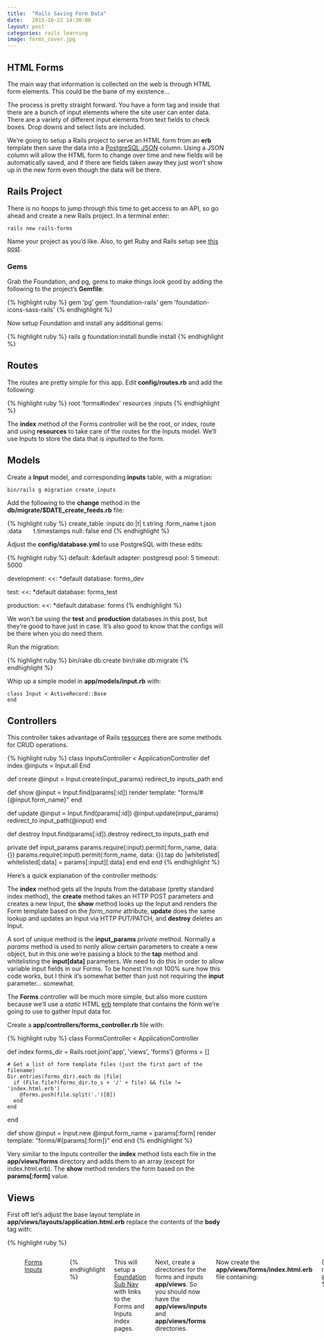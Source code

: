 ```yaml
---
title:  "Rails Saving Form Data"
date:   2015-10-22 14:30:00
layout: post
categories: rails learning
image: forms_cover.jpg
---
```


## HTML Forms

The main way that information is collected on the web is through HTML form elements.  This could be the bane of my existence…

The process is pretty straight forward.  You have a form tag and inside that there are a bunch of input elements where the site user can enter data.  There are a variety of different input elements from text fields to check boxes.  Drop downs and select lists are included.

We’re going to setup a Rails project to serve an HTML form from an **erb** template then save the data into a [PostgreSQL JSON](http://www.postgresql.org/docs/9.3/static/functions-json.html) column.  Using a JSON column will allow the HTML form to change over time and new fields will be automatically saved, and if there are fields taken away they just won’t show up in the new form even though the data will be there.

<!--more-->

## Rails Project

There is no hoops to jump through this time to get access to an API, so go ahead and create a new Rails project.  In a terminal enter:

```
rails new rails-forms
```

Name your project as you’d like.  Also, to get Ruby and Rails setup see [this post](http://devblog.boonecommunitynetwork.com/ruby-rails-and-passenger/).

### Gems

Grab the Foundation, and pg, gems to make things look good by adding the following to the project’s **Gemfile**:

{% highlight ruby %}
gem ‘pg’
gem 'foundation-rails'
gem 'foundation-icons-sass-rails'
{% endhighlight %}

Now setup Foundation and install any additional gems:

{% highlight ruby %}
rails g foundation:install
bundle install
{% endhighlight %}

## Routes

The routes are pretty simple for this app.  Edit **config/routes.rb** and add the following:

{% highlight ruby %}
  root ‘forms#index'
  resources :inputs
{% endhighlight %}

The **index** method of the Forms controller will be the root, or index, route and using **resources** to take care of the routes for the Inputs model.  We’ll use Inputs to store the data that is *inputted* to the form.

## Models

Create a **Input** model, and corresponding **inputs** table, with a migration:

```
bin/rails g migration create_inputs
```

Add the following to the **change** method in the **db/migrate/$DATE_create_feeds.rb** file:

{% highlight ruby %}
    create_table :inputs do |t|
      t.string :form_name
      t.json :data
      t.timestamps null: false
    end
{% endhighlight %}

Adjust the **config/database.yml** to use PostgreSQL with these edits:

{% highlight ruby %}
default: &default
  adapter: postgresql
  pool: 5
  timeout: 5000

development:
  <<: *default
  database: forms_dev

test:
  <<: *default
  database: forms_test

production:
  <<: *default
  database: forms
{% endhighlight %}

We won’t be using the **test** and **production** databases in this post, but they’re good to have just in case.  It’s also good to know that the configs will be there when you do need them.

Run the migration:

{% highlight ruby %}
bin/rake db:create
bin/rake db:migrate
{% endhighlight %}

Whip up a simple model in **app/models/input.rb** with:

```
class Input < ActiveRecord::Base
end
```

## Controllers

This controller takes advantage of Rails [resources](http://guides.rubyonrails.org/routing.html#resource-routing-the-rails-default) there are some methods for CRUD operations.

{% highlight ruby %}
class InputsController < ApplicationController
  def index
    @inputs = Input.all
  End

  def create
    @input = Input.create(input_params)
    redirect_to inputs_path
  end

  def show
    @input = Input.find(params[:id])
    render template: "forms/#{@input.form_name}"
  end

  def update
    @input = Input.find(params[:id])
    @input.update(input_params)
    redirect_to input_path(@input)
  end

  def destroy
    Input.find(params[:id]).destroy
    redirect_to inputs_path
  end

  private
    def input_params
      params.require(:input).permit(:form_name, data: {})
      params.require(:input).permit(:form_name, data: {}).tap do |whitelisted|
        whitelisted[:data] = params[:input][:data]
      end
    end
end
{% endhighlight %}

Here’s a quick explanation of the controller methods:

The **index** method gets all the Inputs from the database (pretty standard index method), the **create** method takes an HTTP POST parameters and creates a new Input, the **show** method looks up the Input and renders the Form template based on the *form_name* attribute, **update** does the same lookup and updates an Input via HTTP PUT/PATCH, and **destroy** deletes an Input.

A sort of unique method is the **input_params** *private* method.  Normally a *params* method is used to nonly allow certain parameters to create a new object, but in this one we’re passing a block to the **tap** method and whitelisting the **input[data]** parameters.  We need to do this in order to allow variable input fields in our Forms.  To be honest I’m not 100% sure how this code works, but I think it’s somewhat better than just not requiring the **input** parameter… somewhat.

The **Forms** controller will be much more simple, but also more custom because we’ll use a *static* HTML [erb](http://ruby-doc.org/stdlib-2.2.3/libdoc/erb/rdoc/ERB.html) template that contains the form we’re going to use to gather Input data for.

Create a **app/controllers/forms_controller.rb** file with:

{% highlight ruby %}
class FormsController < ApplicationController

  def index
    forms_dir = Rails.root.join('app', 'views', 'forms')
    @forms = []

    # Get a list of form template files (just the first part of the filename)
    Dir.entries(forms_dir).each do |file|
      if (File.file?(forms_dir.to_s + '/' + file) && file != 'index.html.erb')
        @forms.push(file.split('.')[0])
      end
    end
  end

  def show
    @input = Input.new
    @input.form_name = params[:form]
    render template: "forms/#{params[:form]}"
  end
end
{% endhighlight %}

Very similar to the Inputs controller the **index** method lists each file in the **app/views/forms** directory and adds them to an array (except for index.html.erb).  The **show** method renders the form based on the **params[:form]** value.  

## Views

First off let’s adjust the base layout template in **app/views/layouts/application.html.erb** replace the contents of the **body** tag with:

{% highlight ruby %}
    <div class="row">
      <div class="columns small-12">
        <dl class="sub-nav">
          <dd class="<%= 'active' if params[:controller] == 'forms' %>"><a href="/">Forms</a></dd>
          <dd class="<%= 'active' if params[:controller] == 'inputs' %>"><a href="/inputs">Inputs</a></dd>
        </dl>

        <%= yield %>

        <br/>
      </div>
    </div>
{% endhighlight %}

This will setup a [Foundation Sub Nav](http://foundation.zurb.com/docs/components/subnav.html) with links to the Forms and Inputs index pages.

Next, create a directories for the forms and inputs **app/views**.  So you should now have the **app/views/inputs** and **app/views/forms** directories.

Now create the **app/views/forms/index.html.erb** file containing:

{% highlight ruby %}
<% if @forms.blank? %>
  <p>
    No forms yet...
  </p>
  <p>
    Create form templates in <em>app/views/forms</em>.
  </p>
<% end %>

<ul>
  <% @forms.each do |form| %>
    <li>
      <%= link_to form, "/forms/#{form}" %>
    </li>
  <% end %>
</ul>
{% endhighlight %}

Also, inside the **app/views/forms** directory create the first form template named **test.html.erb**:

{% highlight ruby %}
<h2>Test Form</h2>

<%= form_for @input do |f| %>

  <div class="row">
    <div class="columns small-4">
      <%= text_field_tag 'input[data][name]', @input.data.nil? ? '' : @input.data['name'], placeholder: 'Name' %>
    </div>
  </div>

  <div class="row">
    <div class="columns small-4">
      <%= text_field_tag 'input[data][address]', @input.data.nil? ? '' : @input.data['address'], placeholder: 'Address' %>
    </div>
  </div>

  <div class="row">
    <div class="columns small-4">
      <%= text_field_tag 'input[data][favorite_movie]', @input.data.nil? ? '' : @input.data['favorite_movie'],
       placeholder: 'Favorite Movie' %>
    </div>
  </div>

  <div class="row">
    <div class="columns small-4">
      <h4>Got Beef?</h4>

      <%= check_box_tag 'input[data][beef_yes]', '', @input.data.nil? ? false : @input.data['beef_yes'], id: 'input_data_beef_yes' %>
      <label for="input_data_beef_yes">Yes</label>

      &nbsp;&nbsp;&nbsp;&nbsp;

      <%= check_box_tag 'input[data][beef_no]', '', @input.data.nil? ? false : @input.data['beef_no'], id: 'input_data_beef_no' %>

      <label for="input_data_beef_no">No</label>
    </div>
  </div>

  <div class="row">
    <div class="columns small-4">
      <%= submit_tag 'Save Form', class: 'button small' %>
    </div>
  </div>

  <%= hidden_field_tag 'input[form_name]', @input.form_name %>

<% end %>
{% endhighlight %}

Notice the hidden field tag at the end for **input[form_name]** this is really the only **required** field because it sets the Input objects **form_name** attribute (in case that wasn’t obvious) you can add whatever other kind of input elements you’d like.

We use the same Form template file to display the empty form and again in the Inputs controller to display an Input form.  Pretty clever huh?  

Also, feast your eyes on the [ternary](http://alvinalexander.com/blog/post/ruby/examples-ruby-ternary-operator-true-false-syntax) expressions for the value of the inputs.  If the **@input** object has a non-nil data attribute the values will be set.

Finally, create an index template for Inputs in **app/views/inputs/index.html.erb**:

{% highlight ruby %}
<ul>
  <% @inputs.each do |input| %>
    <li>
      <%= link_to input.form_name, input_path(input) %> <%= input.created_at.strftime('%m:%d:%Y %H:%M:%S') %>

      &nbsp;&nbsp;&nbsp;&nbsp;
      <%= link_to 'Delete', input_path(input), method: :delete, class: 'button tiny alert' %>
    </li>
  <% end %>
</ul>

<% if @inputs.blank? %>
  <p>
    No inputs yet...
  </p>
<% end %>
{% endhighlight %}

## Conclusion

As mentioned earlier, the best thing about storing form data in a JSON object is that you can change what data is being saved by changing the form and new form data won’t conflict with old form data.  Granted if you change the **name** of the input element the Input form won’t be able to fill that field, but overall this type of system is very flexible.  

I guess that’s compare to making a form that each field corresponds to a column in a database table.  I’ve seen it done before and it was a nightmare to change fields inside a form…

Party On!
